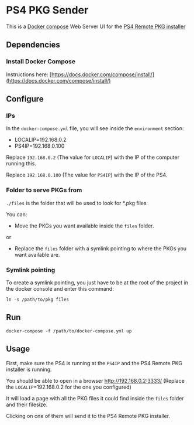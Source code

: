 # PS4 PKG Sender

This is a [Docker compose](https://docs.docker.com/compose/) Web Server UI for the [PS4 Remote PKG installer](https://gist.github.com/flatz/60956f2bf1351a563f625357a45cd9c8)

## Dependencies

### Install Docker Compose

Instructions here: [https://docs.docker.com/compose/install/](https://docs.docker.com/compose/install/)

## Configure

### IPs

In the `docker-compose.yml` file, you will see inside the `environment` section:

- LOCALIP=192.168.0.2
- PS4IP=192.168.0.100

Replace `192.168.0.2` (The value for `LOCALIP`) with the IP of the computer running this.

Replace `192.168.0.100` (The value for `PS4IP`) with the IP of the PS4.

### Folder to serve PKGs from

`./files` is the folder that will be used to look for *.pkg files

You can:

- Move the PKGs you want available inside the `files` folder.

or

- Replace the `files` folder with a symlink pointing to where the PKGs you want available are.

### Symlink pointing

To create a symlink pointing, you just have to be at the root of the project in the docker console and enter this command:

`ln -s /path/to/pkg files`

## Run

`docker-compose -f /path/to/docker-compose.yml up`

## Usage

First, make sure the PS4 is running at the `PS4IP` and the PS4 Remote PKG installer is running.

You should be able to open in a browser http://192.168.0.2:3333/
(Replace the `LOCALIP`=192.168.0.2 for the one you configured)

It will load a page with all the PKG files it could find inside the `files` folder and their filesize.

Clicking on one of them will send it to the PS4 Remote PKG installer.
